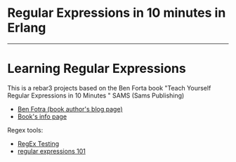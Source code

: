 # Regular Expressions in 10 minutes in Erlang
-----------------
# Learning Regular Expressions

This is a rebar3 projects based on the Ben Forta book "Teach Yourself Regular Expressions in 10 Minutes " SAMS (Sams Publishing)

- [Ben Fotra (book author's blog page)](https://forta.com/about/)
- [Book's info page](https://forta.com/books/0672325667/)

Regex tools:
- [RegEx Testing](https://www.regextester.com/)
- [regular expressions 101](https://www.regextester.com/)

